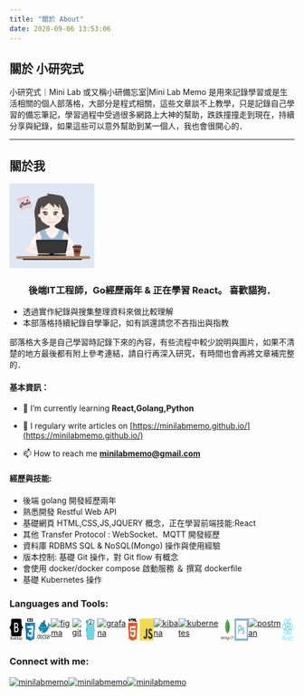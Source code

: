 ```yaml
---
title: "關於 About"
date: 2020-09-06 13:53:06
---
```



## <i class="fa fa-flask"></i> 關於 小研究式
<span class="my-hightlight ">小研究式｜Mini Lab </span> 或又稱<span class="my-hightlight ">小研備忘室|Mini Lab Memo </span>
是用來記錄學習或是生活相關的個人部落格，大部分是程式相關，這些文章談不上教學，只是記錄自己學習的<span class="my-hightlight ">備忘筆記</span>，學習過程中受過很多網路上大神的幫助，跌跌撞撞走到現在，持續分享與紀錄，如果這些可以意外幫助到某一個人，我也會很開心的．

--------
## <i class="fa fa-flask"></i> 關於我
<img src="/img/avatar_memo.png" width="150px" />

<h3 align="center">後端IT工程師，Go經歷兩年 & 正在學習 React。 喜歡貓狗．
</h3>

- 透過實作紀錄與搜集整理資料來做比較理解
- 本部落格持續紀錄自學筆記，如有誤還請您不吝指出與指教


<article class='message is-info'><div class='message-body'>部落格大多是自己學習時記錄下來的內容，有些流程中較少說明與圖片，如果不清楚的地方最後都有附上參考連結，請自行再深入研究，有時間也會再將文章補完整的．<div></article>

#### 基本資訊：

- 🌱 I’m currently learning **React,Golang,Python**

- 📝 I regulary write articles on [https://minilabmemo.github.io/](https://minilabmemo.github.io/)

- 📫 How to reach me **minilabmemo@gmail.com**


#### 經歷與技能:

- 後端 golang 開發經歷兩年
- 熟悉開發 Restful Web API
- 基礎網頁 HTML,CSS,JS,JQUERY 概念，正在學習前端技能:React
- 其他 Transfer Protocol : WebSocket、MQTT 開發經歷
- 資料庫 RDBMS SQL & NoSQL(Mongo) 操作與使用經驗
- 版本控制: 基礎 Git 操作，對 Git flow 有概念
- 會使用 docker/docker compose 啟動服務 ＆ 撰寫 dockerfile
- 基礎 Kubernetes 操作

<h3 align="left">Languages and Tools:</h3>
<p style="display:flex"> <a href="https://getbootstrap.com" target="_blank"> <img src="https://raw.githubusercontent.com/devicons/devicon/master/icons/bootstrap/bootstrap-plain-wordmark.svg" alt="bootstrap" width="40" height="40"/> </a> <a href="https://www.w3schools.com/css/" target="_blank"> <img src="https://raw.githubusercontent.com/devicons/devicon/master/icons/css3/css3-original-wordmark.svg" alt="css3" width="40" height="40"/> </a> <a href="https://www.docker.com/" target="_blank"> <img src="https://raw.githubusercontent.com/devicons/devicon/master/icons/docker/docker-original-wordmark.svg" alt="docker" width="40" height="40"/> </a> <a href="https://www.figma.com/" target="_blank"> <img src="https://www.vectorlogo.zone/logos/figma/figma-icon.svg" alt="figma" width="40" height="40"/> </a> <a href="https://git-scm.com/" target="_blank"> <img src="https://www.vectorlogo.zone/logos/git-scm/git-scm-icon.svg" alt="git" width="40" height="40"/> </a> <a href="https://golang.org" target="_blank"> <img src="https://raw.githubusercontent.com/devicons/devicon/master/icons/go/go-original.svg" alt="go" width="40" height="40"/> </a> <a href="https://grafana.com" target="_blank"> <img src="https://www.vectorlogo.zone/logos/grafana/grafana-icon.svg" alt="grafana" width="40" height="40"/> </a> <a href="https://www.w3.org/html/" target="_blank"> <img src="https://raw.githubusercontent.com/devicons/devicon/master/icons/html5/html5-original-wordmark.svg" alt="html5" width="40" height="40"/> </a> <a href="https://developer.mozilla.org/en-US/docs/Web/JavaScript" target="_blank"> <img src="https://raw.githubusercontent.com/devicons/devicon/master/icons/javascript/javascript-original.svg" alt="javascript" width="40" height="40"/> </a> <a href="https://www.elastic.co/kibana" target="_blank"> <img src="https://www.vectorlogo.zone/logos/elasticco_kibana/elasticco_kibana-icon.svg" alt="kibana" width="40" height="40"/> </a> <a href="https://kubernetes.io" target="_blank"> <img src="https://www.vectorlogo.zone/logos/kubernetes/kubernetes-icon.svg" alt="kubernetes" width="40" height="40"/> </a> <a href="https://www.mongodb.com/" target="_blank"> <img src="https://raw.githubusercontent.com/devicons/devicon/master/icons/mongodb/mongodb-original-wordmark.svg" alt="mongodb" width="40" height="40"/> </a> <a href="https://www.photoshop.com/en" target="_blank"> <img src="https://raw.githubusercontent.com/devicons/devicon/master/icons/photoshop/photoshop-line.svg" alt="photoshop" width="40" height="40"/> </a> <a href="https://postman.com" target="_blank"> <img src="https://www.vectorlogo.zone/logos/getpostman/getpostman-icon.svg" alt="postman" width="40" height="40"/> </a> <a href="https://reactjs.org/" target="_blank"> <img src="https://raw.githubusercontent.com/devicons/devicon/master/icons/react/react-original-wordmark.svg" alt="react" width="40" height="40"/> </a> </p>



<h3 align="left">Connect with me:</h3>

<p style="display:flex">
<a href="https://fb.com/minilabmemo" target="blank"><img align="center" src="https://cdn.jsdelivr.net/npm/simple-icons@3.0.1/icons/facebook.svg" alt="minilabmemo" height="30" width="40" /></a>
<a href="https://instagram.com/minilabmemo" target="blank"><img align="center" src="https://cdn.jsdelivr.net/npm/simple-icons@3.0.1/icons/instagram.svg" alt="minilabmemo" height="30" width="40" /></a>
<a href="https://www.youtube.com/c/minilabmemo" target="blank"><img align="center" src="https://cdn.jsdelivr.net/npm/simple-icons@3.0.1/icons/youtube.svg" alt="minilabmemo" height="30" width="40" /></a>
</p>
